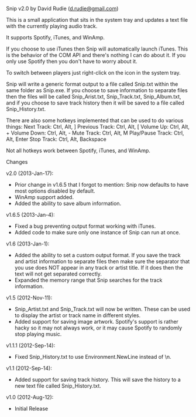 Snip v2.0
by David Rudie (d.rudie@gmail.com)

This is a small application that sits in the system tray and updates a text
file with the currently playing audio track.

It supports Spotify, iTunes, and WinAmp.

If you choose to use iTunes then Snip will automatically launch iTunes.  This
is the behavior of the COM API and there's nothing I can do about it.  If you
only use Spotify then you don't have to worry about it.

To switch between players just right-click on the icon in the system tray.

Snip will write a generic format output to a file called Snip.txt within the
same folder as Snip.exe.  If you choose to save information to separate files
then the files will be called Snip_Arist.txt, Snip_Track.txt, Snip_Album.txt,
and if you choose to save track history then it will be saved to a file
called Snip_History.txt.

There are also some hotkeys implemented that can be used to do various things:
Next Track: Ctrl, Alt, ]
Previous Track: Ctrl, Alt, [
Volume Up: Ctrl, Alt, +
Volume Down: Ctrl, Alt, -
Mute Track: Ctrl, Alt, M
Play/Pause Track: Ctrl, Alt, Enter
Stop Track: Ctrl, Alt, Backspace

Not all hotkeys work between Spotify, iTunes, and WinAmp.


Changes

v2.0 (2013-Jan-17):
* Prior change in v1.6.5 that I forgot to mention:
    Snip now defaults to have most options disabled by default.
* WinAmp support added.
* Added the ability to save album information.

v1.6.5 (2013-Jan-4):
* Fixed a bug preventing output format working with iTunes.
* Added code to make sure only one instance of Snip can run at once.

v1.6 (2013-Jan-1):
* Added the ability to set a custom output format.
    If you save the track and artist information to separate files then make
    sure the separator that you use does NOT appear in any track or artist
    title.  If it does then the text will not get separated correctly.
* Expanded the memory range that Snip searches for the track information.

v1.5 (2012-Nov-11):
* Snip_Artist.txt and Snip_Track.txt will now be written.  These can be used
    to display the artist or track name in different styles.
* Added support for saving image artwork.  Spotify's support is rather hacky
    so it may not always work, or it may cause Spotify to randomly stop
    playing music.

v1.1.1 (2012-Sep-14):
* Fixed Snip_History.txt to use Environment.NewLine instead of \n.

v1.1 (2012-Sep-14):
* Added support for saving track history.
    This will save the history to a new text file called Snip_History.txt.

v1.0 (2012-Aug-12):
* Initial Release
